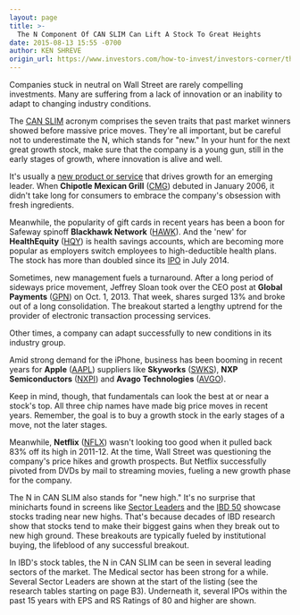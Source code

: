 ```yaml
---
layout: page
title: >-
  The N Component Of CAN SLIM Can Lift A Stock To Great Heights
date: 2015-08-13 15:55 -0700
author: KEN SHREVE
origin_url: https://www.investors.com/how-to-invest/investors-corner/the-n-component-of-can-slim-can-lift-a-stock-to-great-heights/
---
```


Companies stuck in neutral on Wall Street are rarely compelling investments. Many are suffering from a lack of innovation or an inability to adapt to changing industry conditions.

The [CAN SLIM](http://education.investors.com/courselandingpage.aspx?id=735749) acronym comprises the seven traits that past market winners showed before massive price moves. They're all important, but be careful not to underestimate the N, which stands for "new." In your hunt for the next great growth stock, make sure that the company is a young gun, still in the early stages of growth, where innovation is alive and well.

It's usually a [new product or service](http://education.investors.com/Lesson.aspx?id=735738&sourceid=735749) that drives growth for an emerging leader. When **Chipotle Mexican Grill** ([CMG](https://research.investors.com/quote.aspx?symbol=CMG)) debuted in January 2006, it didn't take long for consumers to embrace the company's obsession with fresh ingredients.

Meanwhile, the popularity of gift cards in recent years has been a boon for Safeway spinoff **Blackhawk Network** ([HAWK](https://research.investors.com/quote.aspx?symbol=HAWK)). And the 'new' for **HealthEquity** ([HQY](https://research.investors.com/quote.aspx?symbol=HQY)) is health savings accounts, which are becoming more popular as employers switch employees to high-deductible health plans. The stock has more than doubled since its [IPO](http://news.investors.com/iponews.htm) in July 2014.

Sometimes, new management fuels a turnaround. After a long period of sideways price movement, Jeffrey Sloan took over the CEO post at **Global Payments** ([GPN](https://research.investors.com/quote.aspx?symbol=GPN)) on Oct. 1, 2013. That week, shares surged 13% and broke out of a long consolidation. The breakout started a lengthy uptrend for the provider of electronic transaction processing services.

Other times, a company can adapt successfully to new conditions in its industry group.

Amid strong demand for the iPhone, business has been booming in recent years for **Apple** ([AAPL](https://research.investors.com/quote.aspx?symbol=AAPL)) suppliers like **Skyworks** ([SWKS](https://research.investors.com/quote.aspx?symbol=SWKS)), **NXP Semiconductors** ([NXPI](https://research.investors.com/quote.aspx?symbol=NXPI)) and **Avago Technologies** ([AVGO](https://research.investors.com/quote.aspx?symbol=AVGO)).

Keep in mind, though, that fundamentals can look the best at or near a stock's top. All three chip names have made big price moves in recent years. Remember, the goal is to buy a growth stock in the early stages of a move, not the later stages.

Meanwhile, **Netflix** ([NFLX](https://research.investors.com/quote.aspx?symbol=NFLX)) wasn't looking too good when it pulled back 83% off its high in 2011-12. At the time, Wall Street was questioning the company's price hikes and growth prospects. But Netflix successfully pivoted from DVDs by mail to streaming movies, fueling a new growth phase for the company.

The N in CAN SLIM also stands for "new high." It's no surprise that minicharts found in screens like [Sector Leaders](http://news.investors.com/investing/sector-leaders-review.htm) and the [IBD 50](http://leaderboard.investors.com/ibd50/top10/default.aspx) showcase stocks trading near new highs. That's because decades of IBD research show that stocks tend to make their biggest gains when they break out to new high ground. These breakouts are typically fueled by institutional buying, the lifeblood of any successful breakout.

In IBD's stock tables, the N in CAN SLIM can be seen in several leading sectors of the market. The Medical sector has been strong for a while. Several Sector Leaders are shown at the start of the listing (see the research tables starting on page B3). Underneath it, several IPOs within the past 15 years with EPS and RS Ratings of 80 and higher are shown.

